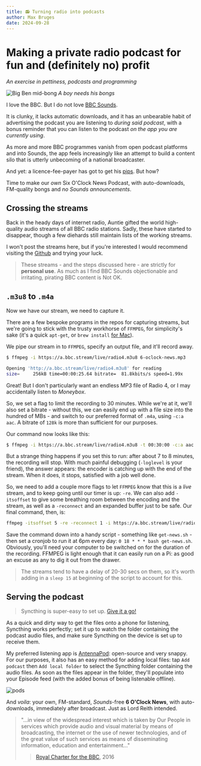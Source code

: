```yaml
---
title: 📻 Turning radio into podcasts
author: Max Bruges
date: 2024-09-28
---
```


# Making a private radio podcast for fun and (definitely no) profit

*An exercise in pettiness, podcasts and programming*

![Big Ben mid-bong](https://i.ytimg.com/vi/ZY_cmEdbqvQ/maxresdefault.jpg)
*A boy needs his bongs*

I love the BBC. But I do not love [BBC Sounds](https://www.bbc.co.uk/sounds).

It is clunky, it lacks automatic downloads, and it has an unbearable habit of advertising the podcast you are listening to *during said podcast*, with a bonus reminder that you can listen to the podcast *on the app you are currently using*.

As more and more BBC programmes vanish from open podcast platforms and into Sounds, the app feels increasingly like an attempt to build a content silo that is utterly unbecoming of a national broadcaster.

And yet: a licence-fee-payer has got to get his [pips](https://en.wikipedia.org/wiki/Greenwich_Time_Signal). But how?

Time to make our *own* Six O'Clock News Podcast, with auto-downloads, FM-quality bongs and *no Sounds announcements*.

## Crossing the streams

Back in the heady days of internet radio, Auntie gifted the world high-quality audio streams of all BBC radio stations. Sadly, these have started to disappear, though a few diehards still maintain lists of the working streams.

I won't post the streams here, but if you're interested I would recommend visiting the [Github](https://gist.github.com/bpsib/67089b959e4fa898af69fea59ad74bc3) and trying your luck.

> [](warning) These streams - and the steps discussed here - are strictly for **personal use**. As much as I find BBC Sounds objectionable and irritating, pirating BBC content is Not OK.

## `.m3u8` to `.m4a`

Now we have our stream, we need to capture it.

There are a few bespoke programs in the repos for capturing streams, but we're going to stick with the trusty workhorse of `FFMPEG`, for simplicity's sake (it's a quick `apt-get`, or `brew install` [for Mac](https://formulae.brew.sh/formula/ffmpeg)).

We pipe our stream in to `FFMPEG`, specify an output file, and it'll record away.

```bash
$ ffmpeg -i https://a.bbc.stream/live/radio4.m3u8 6-oclock-news.mp3

Opening 'http://a.bbc.stream/live/radio4.m3u8' for reading
size=     256kB time=00:00:25.64 bitrate=  81.8kbits/s speed=1.99x  
```

Great! But I don't particularly want an endless MP3 file of Radio 4, or I may accidentally listen to *Moneybox*.

So, we set a flag to limit the recording to 30 minutes. While we're at it, we'll also set a bitrate - without this, we can easily end up with a file size into the hundred of MBs - and switch to our preferred format of `.m4a`, using `-c:a aac`. A bitrate of `128k` is more than sufficient for our purposes.

Our command now looks like this:

```bash
$ ffmpeg -i https://a.bbc.stream/live/radio4.m3u8 -t 00:30:00 -c:a aac -b:a 128k 6-oclock-news.m4a
```

But a strange thing happens if you set this to run: after about 7 to 8 minutes, the recording will stop. With much painful debugging (`-loglevel` is your friend), the answer appears: the encoder is catching up with the end of the stream. When it does, it stops, satisfied with a job well done.

So, we need to add a couple more flags to let `FFMPEG` know that this is a *live* stream, and to keep going until our timer is up: `-re`. We can also add `-itsoffset` to give some breathing room between the encoding and the stream, as well as a `-reconnect` and an expanded buffer just to be safe. Our final command, then, is:

```bash
ffmpeg -itsoffset 5 -re -reconnect 1 -i https://a.bbc.stream/live/radio4.m3u8 -t 00:30:00 -c:a aac -b:a 128k -rtbufsize 20M 6-oclock-news.m4a
```

Save the command down into a handy script - something like `get-news.sh` - then set a cronjob to run it at 6pm every day: `0 18 * * * bash get-news.sh`. Obviously, you'll need your computer to be switched on for the duration of the recording. FFMPEG is light enough that it can easily run on a Pi: as good an excuse as any to dig it out from the drawer.

> [](important) The streams tend to have a delay of 20-30 secs on them, so it's worth adding in a `sleep 15` at beginning of the script to account for this.  

## Serving the podcast

> [](tip-aside) Syncthing is super-easy to set up. [Give it a go!](https://docs.syncthing.net/intro/getting-started.html)

As a quick and dirty way to get the files onto a phone for listening, Syncthing works perfectly; set it up to watch the folder containing the podcast audio files, and make sure Syncthing on the device is set up to receive them.

My preferred listening app is [AntennaPod](https://antennapod.org/): open-source and very snappy. For our purposes, it also has an easy method for adding local files: tap `Add podcast` then `Add local folder` to select the Syncthing folder containing the audio files. As soon as the files appear in the folder, they'll populate into your Episode feed (with the added bonus of being listenable offline).

![pods](https://mxb.fyi/static/personalpods.webp)

And *voila*: your own, FM-standard, *Sounds*-free **6 O'Clock News**, with auto-downloads, immediately after broadcast. Just as Lord Reith intended.

> "...in view of the widespread interest which is taken by Our People in
services which provide audio and visual material by means of broadcasting, the internet or the use of newer technologies, and of the great value of such services as means of disseminating information, education and entertainment..."
>> [Royal Charter for the BBC](http://downloads.bbc.co.uk/bbctrust/assets/files/pdf/about/how_we_govern/2016/charter.pdf), 2016
